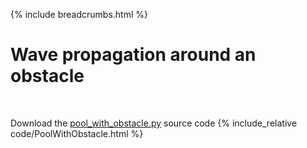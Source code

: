 {% include breadcrumbs.html %}

# Wave propagation around an obstacle
<div class="header_line"><br/></div>

Download the [pool_with_obstacle.py](code/pool_with_obstacle.py) source code
{% include_relative code/PoolWithObstacle.html %}
